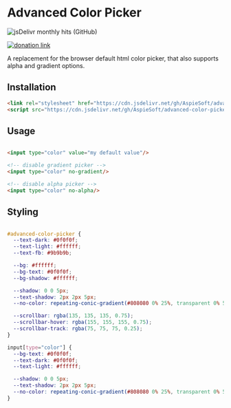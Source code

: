 # Advanced Color Picker

![jsDelivr monthly hits (GitHub)](https://img.shields.io/jsdelivr/gh/hm/AspieSoft/advanced-color-picker)

[![donation link](https://img.shields.io/badge/buy%20me%20a%20coffee-paypal-blue)](https://paypal.me/shaynejrtaylor?country.x=US&locale.x=en_US)

A replacement for the browser default html color picker, that also supports alpha and gradient options.

## Installation

```html
<link rel="stylesheet" href="https://cdn.jsdelivr.net/gh/AspieSoft/advanced-color-picker@1.0.1/style.min.css"/>
<script src="https://cdn.jsdelivr.net/gh/AspieSoft/advanced-color-picker@1.0.1/script.min.js" defer></script>
```

## Usage

```html

<input type="color" value="my default value"/>

<!-- disable gradient picker -->
<input type="color" no-gradient/>

<!-- disable alpha picker -->
<input type="color" no-alpha/>

```

## Styling

```css

#advanced-color-picker {
  --text-dark: #0f0f0f;
  --text-light: #ffffff;
  --text-fb: #9b9b9b;

  --bg: #ffffff;
  --bg-text: #0f0f0f;
  --bg-shadow: #ffffff;

  --shadow: 0 0 5px;
  --text-shadow: 2px 2px 5px;
  --no-color: repeating-conic-gradient(#808080 0% 25%, transparent 0% 50%) 50% / 20px 20px;

  --scrollbar: rgba(135, 135, 135, 0.75);
  --scrollbar-hover: rgba(155, 155, 155, 0.75);
  --scrollbar-track: rgba(75, 75, 75, 0.25);
}

input[type="color"] {
  --bg-text: #0f0f0f;
  --text-dark: #0f0f0f;
  --text-light: #ffffff;

  --shadow: 0 0 5px;
  --text-shadow: 2px 2px 5px;
  --no-color: repeating-conic-gradient(#808080 0% 25%, transparent 0% 50%) 50% / 20px 20px;
}

```
